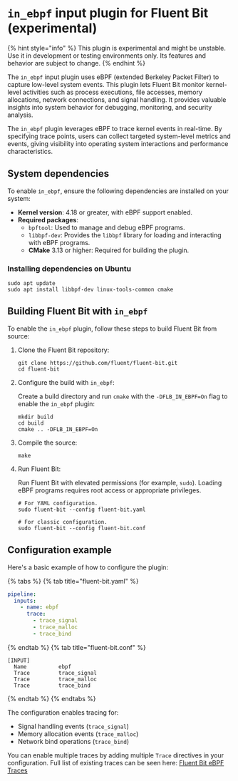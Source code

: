 # `in_ebpf` input plugin for Fluent Bit (experimental)

{% hint style="info" %}
This plugin is experimental and might be unstable. Use it in development or testing environments only. Its features and behavior are subject to change.
{% endhint %}

The `in_ebpf` input plugin uses eBPF (extended Berkeley Packet Filter) to capture low-level system events. This plugin lets Fluent Bit monitor kernel-level activities such as process executions, file accesses, memory allocations, network connections, and signal handling. It provides valuable insights into system behavior for debugging, monitoring, and security analysis.

The `in_ebpf` plugin leverages eBPF to trace kernel events in real-time. By specifying trace points, users can collect targeted system-level metrics and events, giving visibility into operating system interactions and performance characteristics.

## System dependencies

To enable `in_ebpf`, ensure the following dependencies are installed on your system:

- **Kernel version**: 4.18 or greater, with eBPF support enabled.
- **Required packages**:
  - `bpftool`: Used to manage and debug eBPF programs.
  - `libbpf-dev`: Provides the `libbpf` library for loading and interacting with eBPF programs.
  - **CMake** 3.13 or higher: Required for building the plugin.

### Installing dependencies on Ubuntu

```shell
sudo apt update
sudo apt install libbpf-dev linux-tools-common cmake
```

## Building Fluent Bit with `in_ebpf`

To enable the `in_ebpf` plugin, follow these steps to build Fluent Bit from source:

1. Clone the Fluent Bit repository:

   ```shell
   git clone https://github.com/fluent/fluent-bit.git
   cd fluent-bit
   ```

1. Configure the build with `in_ebpf`:

   Create a build directory and run `cmake` with the `-DFLB_IN_EBPF=On` flag to enable the `in_ebpf` plugin:

   ```shell
   mkdir build
   cd build
   cmake .. -DFLB_IN_EBPF=On
   ```

1. Compile the source:

   ```shell
   make
   ```

1. Run Fluent Bit:

   Run Fluent Bit with elevated permissions (for example, `sudo`). Loading eBPF programs requires root access or appropriate privileges.

   ```shell
   # For YAML configuration.
   sudo fluent-bit --config fluent-bit.yaml
   
   # For classic configuration.
   sudo fluent-bit --config fluent-bit.conf
   ```

## Configuration example

Here's a basic example of how to configure the plugin:

{% tabs %}
{% tab title="fluent-bit.yaml" %}

```yaml
pipeline:
  inputs:
    - name: ebpf
      trace: 
        - trace_signal
        - trace_malloc
        - trace_bind
```

{% endtab %}
{% tab title="fluent-bit.conf" %}

```text
[INPUT]
  Name          ebpf
  Trace         trace_signal
  Trace         trace_malloc
  Trace         trace_bind
```

{% endtab %}
{% endtabs %}

The configuration enables tracing for:

- Signal handling events (`trace_signal`)
- Memory allocation events (`trace_malloc`)
- Network bind operations (`trace_bind`)

You can enable multiple traces by adding multiple `Trace` directives in your configuration.
Full list of existing traces can be seen here: [Fluent Bit eBPF Traces](https://github.com/fluent/fluent-bit/tree/master/plugins/in_ebpf/traces)